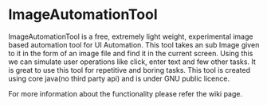 # ImageAutomationTool

ImageAutomationTool is a free, extremely light weight, experimental image based automation tool for UI Automation. This tool takes an sub Image given to it in the form of an image file and find it in the current screen. Using this we can simulate user operations like click, enter text and few other tasks. It is great to use this tool for repetitive and boring tasks. This tool is created using core java(no third party api) and is under GNU public licence.

For more information about the functionality please refer the wiki page.
